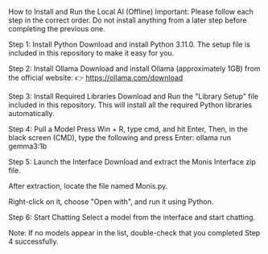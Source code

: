 How to Install and Run the Local AI (Offline)
Important: Please follow each step in the correct order. Do not install anything from a later step before completing the previous one.

Step 1: Install Python
Download and install Python 3.11.0. The setup file is included in this repository to make it easy for you.

Step 2: Install Ollama
Download and install Ollama (approximately 1GB) from the official website:
👉 https://ollama.com/download

Step 3: Install Required Libraries
Download and Run the "Library Setup" file included in this repository. This will install all the required Python libraries automatically.

Step 4: Pull a Model
Press Win + R, type cmd, and hit Enter,
Then, in the black screen (CMD), type the following and press Enter:
ollama run gemma3:1b

Step 5: Launch the Interface
Download and extract the Monis Interface zip file.

After extraction, locate the file named Monis.py.

Right-click on it, choose "Open with", and run it using Python.

Step 6: Start Chatting
Select a model from the interface and start chatting.

Note:
If no models appear in the list, double-check that you completed Step 4 successfully.


